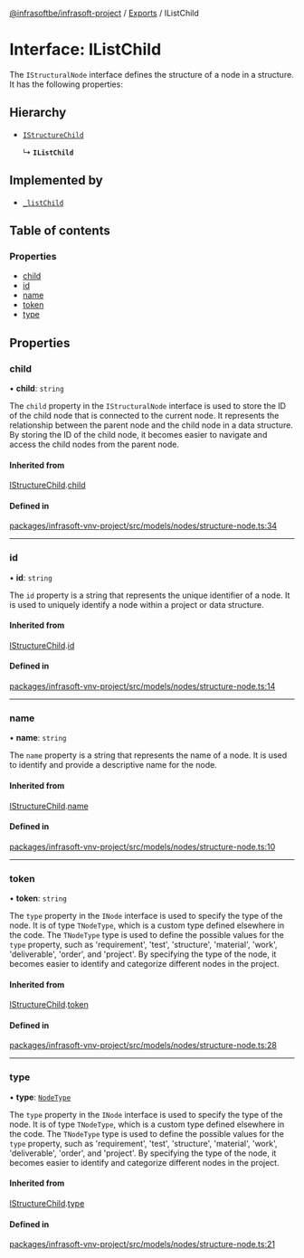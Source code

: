[@infrasoftbe/infrasoft-project](../README.md) / [Exports](../modules.md) / IListChild

# Interface: IListChild

The `IStructuralNode` interface defines the structure of a node in a structure. It has the following
properties:

## Hierarchy

- [`IStructureChild`](IStructureChild.md)

  ↳ **`IListChild`**

## Implemented by

- [`_listChild`](../classes/listChild.md)

## Table of contents

### Properties

- [child](IListChild.md#child)
- [id](IListChild.md#id)
- [name](IListChild.md#name)
- [token](IListChild.md#token)
- [type](IListChild.md#type)

## Properties

### child

• **child**: `string`

The `child` property in the `IStructuralNode` interface is used to store the ID of the child node
that is connected to the current node. It represents the relationship between the parent node and
the child node in a data structure. By storing the ID of the child node, it becomes easier to
navigate and access the child nodes from the parent node.

#### Inherited from

[IStructureChild](IStructureChild.md).[child](IStructureChild.md#child)

#### Defined in

[packages/infrasoft-vnv-project/src/models/nodes/structure-node.ts:34](https://github.com/infrasoftbe/Infrasoft-vnv-ritual-project/blob/8c55713745804fbf004d7add2c4b90690c1560d1/src/models/nodes/structure-node.ts#L34)

___

### id

• **id**: `string`

The `id` property is a string that represents the unique identifier of a node. It is used to
uniquely identify a node within a project or data structure.

#### Inherited from

[IStructureChild](IStructureChild.md).[id](IStructureChild.md#id)

#### Defined in

[packages/infrasoft-vnv-project/src/models/nodes/structure-node.ts:14](https://github.com/infrasoftbe/Infrasoft-vnv-ritual-project/blob/8c55713745804fbf004d7add2c4b90690c1560d1/src/models/nodes/structure-node.ts#L14)

___

### name

• **name**: `string`

The `name` property is a string that represents the name of a node. It is used to identify and
provide a descriptive name for the node.

#### Inherited from

[IStructureChild](IStructureChild.md).[name](IStructureChild.md#name)

#### Defined in

[packages/infrasoft-vnv-project/src/models/nodes/structure-node.ts:10](https://github.com/infrasoftbe/Infrasoft-vnv-ritual-project/blob/8c55713745804fbf004d7add2c4b90690c1560d1/src/models/nodes/structure-node.ts#L10)

___

### token

• **token**: `string`

The `type` property in the `INode` interface is used to specify the type of the node. It is of type
`TNodeType`, which is a custom type defined elsewhere in the code. The `TNodeType` type is used to
define the possible values for the `type` property, such as 'requirement', 'test', 'structure',
'material', 'work', 'deliverable', 'order', and 'project'. By specifying the type of the node, it
becomes easier to identify and categorize different nodes in the project.

#### Inherited from

[IStructureChild](IStructureChild.md).[token](IStructureChild.md#token)

#### Defined in

[packages/infrasoft-vnv-project/src/models/nodes/structure-node.ts:28](https://github.com/infrasoftbe/Infrasoft-vnv-ritual-project/blob/8c55713745804fbf004d7add2c4b90690c1560d1/src/models/nodes/structure-node.ts#L28)

___

### type

• **type**: [`NodeType`](../modules.md#nodetype)

The `type` property in the `INode` interface is used to specify the type of the node. It is of type
`TNodeType`, which is a custom type defined elsewhere in the code. The `TNodeType` type is used to
define the possible values for the `type` property, such as 'requirement', 'test', 'structure',
'material', 'work', 'deliverable', 'order', and 'project'. By specifying the type of the node, it
becomes easier to identify and categorize different nodes in the project.

#### Inherited from

[IStructureChild](IStructureChild.md).[type](IStructureChild.md#type)

#### Defined in

[packages/infrasoft-vnv-project/src/models/nodes/structure-node.ts:21](https://github.com/infrasoftbe/Infrasoft-vnv-ritual-project/blob/8c55713745804fbf004d7add2c4b90690c1560d1/src/models/nodes/structure-node.ts#L21)
